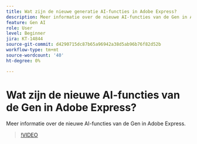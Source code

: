 ```yaml
---
title: Wat zijn de nieuwe generatie AI-functies in Adobe Express?
description: Meer informatie over de nieuwe AI-functies van de Gen in Adobe Express
feature: Gen AI
role: User
level: Beginner
jira: KT-14844
source-git-commit: d4290715dc87b65a96942a38d5ab96b76f82d52b
workflow-type: tm+mt
source-wordcount: '40'
ht-degree: 0%

---
```


# Wat zijn de nieuwe AI-functies van de Gen in Adobe Express?

Meer informatie over de nieuwe AI-functies van de Gen in Adobe Express.

>[!VIDEO](https://video.tv.adobe.com/v/3427018?quality=12&learn=on&hidetitle=true)
